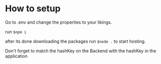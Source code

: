 # How to setup

Go to .env and change the properties to your likings.

run `$npm i`

after its done downloading the packages run `$node .` to start hosting.



Don't forget to match the hashKey on the Backend with the hashKey in the application
